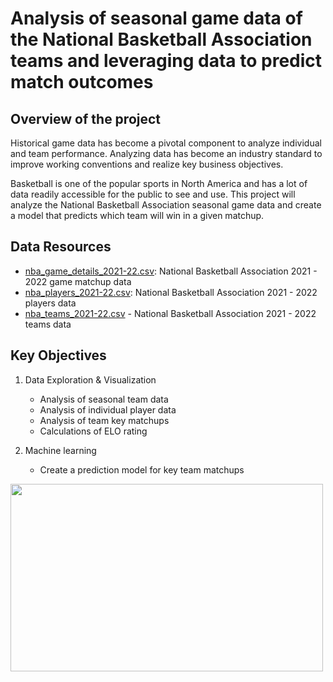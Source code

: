 # Analysis of seasonal game data of the National Basketball Association teams and leveraging data to predict match outcomes

## Overview of the project
Historical game data has become a pivotal component to analyze individual and team performance. 	Analyzing data has become an industry standard to improve working conventions and realize key business objectives. 

Basketball is one of the popular sports in North America and has a lot of data readily accessible for the public to see and use. This project will analyze the National Basketball Association seasonal game data and create a model that predicts which team will win in a given matchup. 

## Data Resources
- [nba_game_details_2021-22.csv](https://github.com/donjohn42x/NBA_Analysis/blob/tomoka_branch/data/nba_game_details_2021-22.csv): National Basketball Association 2021 - 2022 game matchup data 
- [nba_players_2021-22.csv](https://github.com/donjohn42x/NBA_Analysis/blob/tomoka_branch/data/nba_players_2021-22.csv): National Basketball Association 2021 - 2022 players data 
- [nba_teams_2021-22.csv](https://github.com/donjohn42x/NBA_Analysis/blob/tomoka_branch/data/nba_teams_2021-22.csv) - National Basketball Association 2021 - 2022 teams data

## Key Objectives
1. Data Exploration & Visualization
    - Analysis of seasonal team data
    - Analysis of individual player data
    - Analysis of team key matchups
    - Calculations of ELO rating

2. Machine learning 
    - Create a prediction model for key team matchups

<img src='https://user-images.githubusercontent.com/85041697/159171394-7c7942bb-1fa4-4f02-a531-e75672845233.jpg' height=300 width=500>



